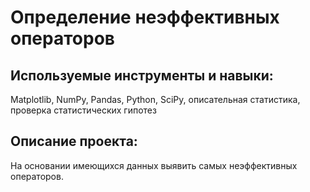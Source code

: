 # Определение неэффективных операторов
## Используемые инструменты и навыки:
Matplotlib, NumPy, Pandas, Python, SciPy, описательная статистика, проверка статистических гипотез
## Описание проекта:
На основании имеющихся данных выявить самых неэффективных операторов.
